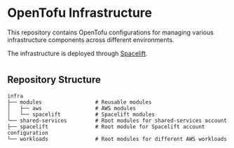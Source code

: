 # OpenTofu Infrastructure

This repository contains OpenTofu configurations for managing various infrastructure components across different environments.

The infrastructure is deployed through [Spacelift](https://spacelift.io/).

#

## Repository Structure





```
infra
├── modules                 # Reusable modules
│   ├── aws                 # AWS modules
│   └── spacelift           # Spacelift modules
└── shared-services         # Root modules for shared-services account
├── spacelift               # Root module for Spacelift account configuration
└── workloads               # Root modules for different AWS workloads
```
